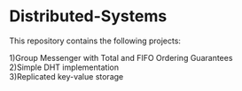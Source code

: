 # Distributed-Systems
This repository contains the following projects:


1)Group Messenger with Total and FIFO Ordering Guarantees </br>
2)Simple DHT implementation </br>
3)Replicated key-value storage </br>
